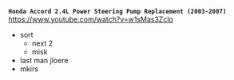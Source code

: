 



**`Honda Accord 2.4L Power Steering Pump Replacement (2003-2007)`**  
https://www.youtube.com/watch?v=w1sMas3Zclo   


- sort
  * next 2
  * misk
- last man
jloere 
- mkirs
